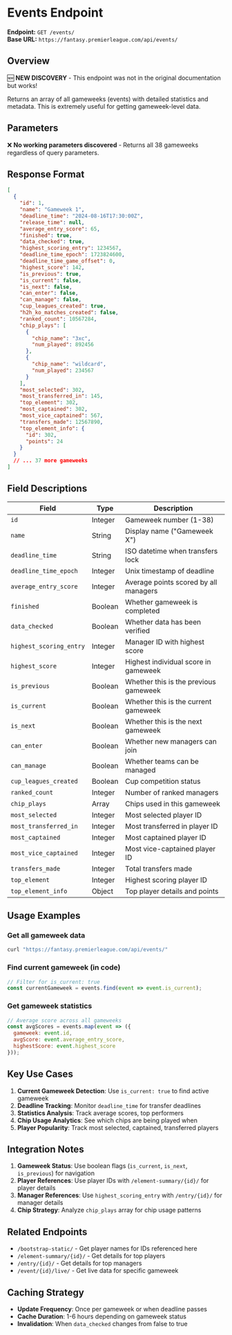 # Events Endpoint

**Endpoint:** `GET /events/`  
**Base URL:** `https://fantasy.premierleague.com/api/events/`

## Overview
🆕 **NEW DISCOVERY** - This endpoint was not in the original documentation but works!

Returns an array of all gameweeks (events) with detailed statistics and metadata. This is extremely useful for getting gameweek-level data.

## Parameters
❌ **No working parameters discovered** - Returns all 38 gameweeks regardless of query parameters.

## Response Format

```json
[
  {
    "id": 1,
    "name": "Gameweek 1", 
    "deadline_time": "2024-08-16T17:30:00Z",
    "release_time": null,
    "average_entry_score": 65,
    "finished": true,
    "data_checked": true,
    "highest_scoring_entry": 1234567,
    "deadline_time_epoch": 1723824600,
    "deadline_time_game_offset": 0,
    "highest_score": 142,
    "is_previous": true,
    "is_current": false,
    "is_next": false,
    "can_enter": false,
    "can_manage": false,
    "cup_leagues_created": true,
    "h2h_ko_matches_created": false,
    "ranked_count": 10567284,
    "chip_plays": [
      {
        "chip_name": "3xc",
        "num_played": 892456
      },
      {
        "chip_name": "wildcard", 
        "num_played": 234567
      }
    ],
    "most_selected": 302,
    "most_transferred_in": 145,
    "top_element": 302,
    "most_captained": 302,
    "most_vice_captained": 567,
    "transfers_made": 12567890,
    "top_element_info": {
      "id": 302,
      "points": 24
    }
  }
  // ... 37 more gameweeks
]
```

## Field Descriptions

| Field | Type | Description |
|-------|------|-------------|
| `id` | Integer | Gameweek number (1-38) |
| `name` | String | Display name ("Gameweek X") |
| `deadline_time` | String | ISO datetime when transfers lock |
| `deadline_time_epoch` | Integer | Unix timestamp of deadline |
| `average_entry_score` | Integer | Average points scored by all managers |
| `finished` | Boolean | Whether gameweek is completed |
| `data_checked` | Boolean | Whether data has been verified |
| `highest_scoring_entry` | Integer | Manager ID with highest score |
| `highest_score` | Integer | Highest individual score in gameweek |
| `is_previous` | Boolean | Whether this is the previous gameweek |
| `is_current` | Boolean | Whether this is the current gameweek |
| `is_next` | Boolean | Whether this is the next gameweek |
| `can_enter` | Boolean | Whether new managers can join |
| `can_manage` | Boolean | Whether teams can be managed |
| `cup_leagues_created` | Boolean | Cup competition status |
| `ranked_count` | Integer | Number of ranked managers |
| `chip_plays` | Array | Chips used in this gameweek |
| `most_selected` | Integer | Most selected player ID |
| `most_transferred_in` | Integer | Most transferred in player ID |
| `most_captained` | Integer | Most captained player ID |
| `most_vice_captained` | Integer | Most vice-captained player ID |
| `transfers_made` | Integer | Total transfers made |
| `top_element` | Integer | Highest scoring player ID |
| `top_element_info` | Object | Top player details and points |

## Usage Examples

### Get all gameweek data
```bash
curl "https://fantasy.premierleague.com/api/events/"
```

### Find current gameweek (in code)
```javascript
// Filter for is_current: true
const currentGameweek = events.find(event => event.is_current);
```

### Get gameweek statistics
```javascript
// Average score across all gameweeks
const avgScores = events.map(event => ({
  gameweek: event.id,
  avgScore: event.average_entry_score,
  highestScore: event.highest_score
}));
```

## Key Use Cases

1. **Current Gameweek Detection**: Use `is_current: true` to find active gameweek
2. **Deadline Tracking**: Monitor `deadline_time` for transfer deadlines  
3. **Statistics Analysis**: Track average scores, top performers
4. **Chip Usage Analytics**: See which chips are being played when
5. **Player Popularity**: Track most selected, captained, transferred players

## Integration Notes

1. **Gameweek Status**: Use boolean flags (`is_current`, `is_next`, `is_previous`) for navigation
2. **Player References**: Use player IDs with `/element-summary/{id}/` for player details
3. **Manager References**: Use `highest_scoring_entry` with `/entry/{id}/` for manager details
4. **Chip Strategy**: Analyze `chip_plays` array for chip usage patterns

## Related Endpoints
- `/bootstrap-static/` - Get player names for IDs referenced here
- `/element-summary/{id}/` - Get details for top players
- `/entry/{id}/` - Get details for top managers  
- `/event/{id}/live/` - Get live data for specific gameweek

## Caching Strategy
- **Update Frequency**: Once per gameweek or when deadline passes
- **Cache Duration**: 1-6 hours depending on gameweek status
- **Invalidation**: When `data_checked` changes from false to true